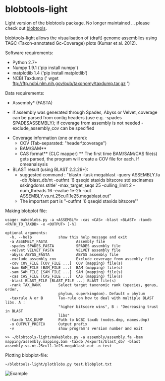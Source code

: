 # blobtools-light
Light version of the blobtools package. No longer maintained ... please check out <a href="https://github.com/DRL/blobtools">blobtools</a>.

blobtools-light allows the visualisation of (draft) genome assemblies using TAGC (Taxon-annotated Gc-Coverage) plots (Kumar et al. 2012).

Software requirements:
- Python 2.7+
- Numpy 1.9.1 ('pip install numpy')
- matplotlib 1.4 ('pip install matplotlib')
- NCBI Taxdump (' wget ftp://ftp.ncbi.nlm.nih.gov/pub/taxonomy/taxdump.tar.gz ')

Data requirements:
- Assembly* (FASTA)
* if assembly was generated through Spades, Abyss or Velvet, coverage can be parsed from contig headers (use e.g. -spades SPADESASSEMBLY); if coverage from assembly is not needed -exclude_assembly_cov can be specified
- Coverage information (one or more):
  - COV (Tab-separated: "header\tcoverage")
  - BAM/SAM**
  - CAS format** (CLC mapper)
  ** The first time BAM/SAM/CAS file(s) gets parsed, the program will create a COV file for each. If omeanalsysis 
- BLAST result (using BLAST 2.2.29+):
  - suggested command : "blastn -task megablast -query ASSEMBLY.fa -db /blast_db/nt -outfmt '6 qseqid staxids bitscore std sscinames sskingdoms stitle' -max_target_seqs 25 -culling_limit 2 -num_threads 16 -evalue 1e-25 -out ASSEMBLY.vs.nt.25cul1.1e25.megablast.out"
  - The important part is "-outfmt '6 qseqid staxids bitscore'"


Making blobplot file:
```
usage: makeblobs.py -a <ASSEMBLY> -cas <CAS> -blast <BLAST> -taxdb <PATH_TO_TAXDB> -o <OUTPUT> [-h]

optional arguments:
  -h, --help            show this help message and exit
  -a ASSEMBLY_FASTA             Assembly file
  -spades SPADES_FASTA          SPADES assembly file
  -velvet VELVET_FASTA          VELVET assembly file
  -abyss ABYSS_FASTA            ABYSS assembly file
  -exclude_assembly_cov         Exclude coverage from assembly file
  -cov COV_FILE [COV_FILE ...]  COV (mapping) file(s)
  -bam BAM_FILE [BAM_FILE ...]  BAM (mapping) file(s)
  -sam SAM_FILE [SAM_FILE ...]  SAM (mapping) file(s)
  -cas CAS_FILE [CAS_FILE ...]  CAS (mapping) file(s)
  -blast BLAST_FILE [BLAST_FILE ...] BLAST file(s)
  -rank TAX_RANK        Select target taxonomic rank (species, genus, order,
                        phylum, superkingdom). Default = phylum
  -taxrule A or B       Tax-rule on how to deal with multiple BLAST libs. A :
                        "higher bitscore wins", B : "Decreasing trust in BLAST
                        libs"
  -taxdb TAX_DUMP       Path to NCBI taxdb (nodes.dmp, names.dmp)
  -o OUTPUT_PREFIX      Output prefix
  -v                    show program's version number and exit

>> ~/blobtools-light/makeblobs.py -a assembly/assembly.fa -bam mapping/assembly.mapping.bam -taxdb /exports/blast_db/ -blast assembly.vs.nt.25cul1.1e25.megablast.out -o test
```

Plotting blobplot-file:
```
~/blobtools-light/plotblobs.py test.blobplot.txt
```
![Example](example.blobplot.png?raw=true "Example Blobplot")
